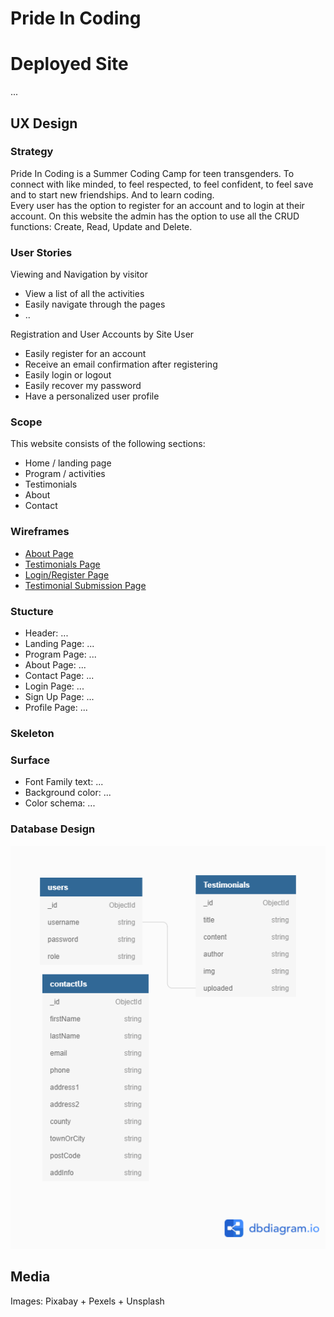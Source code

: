 # Pride In Coding

# Deployed Site
...

## UX Design

### Strategy
Pride In Coding is a Summer Coding Camp for teen transgenders. 
To connect with like minded, to feel respected, to feel confident, to feel save and to start new friendships. 
And to learn coding.<br>
Every user has the option to register for an account and to login at their account.
On this website the admin has the option to use all the CRUD functions: Create, Read, Update and Delete.

### User Stories
Viewing and Navigation by visitor
- View a list of all the activities 
- Easily navigate through the pages
- ..

Registration and User Accounts by Site User
- Easily register for an account
- Receive an email confirmation after registering
- Easily login or logout
- Easily recover my password
- Have a personalized user profile

### Scope
This website consists of the following sections:

- Home / landing page
- Program / activities
- Testimonials
- About
- Contact

### Wireframes

 - [About Page](design-resources/wireframes/about-wireframe.JPG)
 - [Testimonials Page](design-resources/wireframes/testimonials-wireframe.png)
 - [Login/Register Page](design-resources/wireframes/login-register.png)
 - [Testimonial Submission Page](design-resources/wireframes/testimonial-submission.png)

### Stucture
- Header: ...
- Landing Page: ...
- Program Page: ...
- About Page: ...
- Contact Page: ...
- Login Page: ...
- Sign Up Page: ...
- Profile Page: ...


### Skeleton

### Surface
- Font Family text: ...
- Background color: ...
- Color schema: ...

### Database Design

![Pride in Coding Database Strucute](design-resources/database/pride-in-coding-dbdiagram.png)

## Media

Images: Pixabay + Pexels + Unsplash
